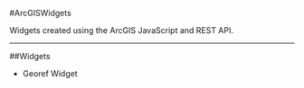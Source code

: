 #ArcGISWidgets

Widgets created using the ArcGIS JavaScript and REST API.

---

##Widgets
* Georef Widget